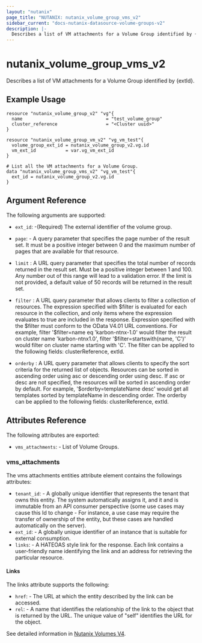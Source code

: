 ```yaml
---
layout: "nutanix"
page_title: "NUTANIX: nutanix_volume_group_vms_v2"
sidebar_current: "docs-nutanix-datasource-volume-groups-v2"
description: |-
  Describes a list of VM attachments for a Volume Group identified by {extId}.
---
```


# nutanix_volume_group_vms_v2

Describes a list of VM attachments for a Volume Group identified by {extId}.

## Example Usage

```hcl
resource "nutanix_volume_group_v2" "vg"{
  name                               = "test_volume_group"
  cluster_reference                  = "<Cluster uuid>"
}

resource "nutanix_volume_group_vm_v2" "vg_vm_test"{
  volume_group_ext_id = nutanix_volume_group_v2.vg.id
  vm_ext_id           = var.vg_vm_ext_id
}

# List all the VM attachments for a Volume Group.
data "nutanix_volume_group_vms_v2" "vg_vm_test"{
  ext_id = nutanix_volume_group_v2.vg.id
}
```

##  Argument Reference

The following arguments are supported:

* `ext_id`: -(Required) The external identifier of the volume group.

* `page`: - A query parameter that specifies the page number of the result set. It must be a positive integer between 0 and the maximum number of pages that are available for that resource.

* `limit` : A URL query parameter that specifies the total number of records returned in the result set. Must be a positive integer between 1 and 100. Any number out of this range will lead to a validation error. If the limit is not provided, a default value of 50 records will be returned in the result set.

* `filter` : A URL query parameter that allows clients to filter a collection of resources. The expression specified with \$filter is evaluated for each resource in the collection, and only items where the expression evaluates to true are included in the response. Expression specified with the \$filter must conform to the OData V4.01 URL conventions. For example, filter '\$filter=name eq 'karbon-ntnx-1.0' would filter the result on cluster name 'karbon-ntnx1.0', filter '\$filter=startswith(name, 'C')' would filter on cluster name starting with 'C'. The filter can be applied to the following fields: clusterReference, extId.

* `orderby` : A URL query parameter that allows clients to specify the sort criteria for the returned list of objects. Resources can be sorted in ascending order using asc or descending order using desc. If asc or desc are not specified, the resources will be sorted in ascending order by default. For example, '\$orderby=templateName desc' would get all templates sorted by templateName in descending order. The orderby can be applied to the following fields: clusterReference, extId.

## Attributes Reference
The following attributes are exported:

* `vms_attachments`: - List of Volume Groups.

### vms_attachments

The vms attachments entities attribute element contains the followings attributes:

* `tenant_id`: - A globally unique identifier that represents the tenant that owns this entity. The system automatically assigns it, and it and is immutable from an API consumer perspective (some use cases may cause this Id to change - For instance, a use case may require the transfer of ownership of the entity, but these cases are handled automatically on the server).
* `ext_id`: - A globally unique identifier of an instance that is suitable for external consumption.
* `links`: - A HATEOAS style link for the response. Each link contains a user-friendly name identifying the link and an address for retrieving the particular resource.

#### Links

The links attribute supports the following:

* `href`: - The URL at which the entity described by the link can be accessed.
* `rel`: - A name that identifies the relationship of the link to the object that is returned by the URL. The unique value of "self" identifies the URL for the object.

See detailed information in [Nutanix Volumes V4](https://developers.nutanix.com/api-reference?namespace=volumes&version=v4.0).
